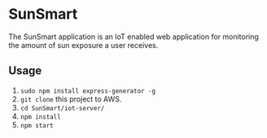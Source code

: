 # SunSmart
The SunSmart application is an IoT enabled web application for monitoring the amount of sun exposure a user receives.

## Usage
1. `sudo npm install express-generator -g`
2. `git clone` this project to AWS.
3. `cd SunSmart/iot-server/`
4. `npm install`
5. `npm start`
